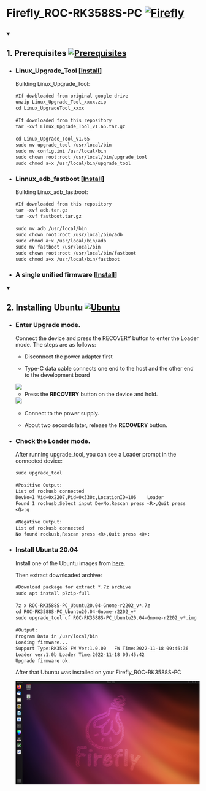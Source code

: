 <h1>
  <p> 
    Firefly_ROC-RK3588S-PC
    <a href="https://en.t-firefly.com/product/industry/rocrk3588spc">
      <img src="https://en.t-firefly.com/themes/t-firefly/public/assets/images/nav_logo.png" width=38 height=38 alt="Firefly" />
    </a>
  </p>
</h1>

<details open>
  <summary>
    <h2>
      <p>
        1. Prerequisites
        <a href="https://en.t-firefly.com/doc/download/page/id/142.html">
          <img src="https://www.svgrepo.com/show/288488/motherboard.svg" width=38 height=38 alt="Prerequisites" />
        </a>
      </p>
    </h2>
  </summary>   
  
* ### Linux_Upgrade_Tool [[Install](https://drive.google.com/file/d/1fmr4rrRqNoRvR84X7X9yNhebFQ9E1OKP/view)]

    Building Linux_Upgrade_Tool:

    ```
    #If dowbloaded from original google drive
    unzip Linux_Upgrade_Tool_xxxx.zip  
    cd Linux_UpgradeTool_xxxx  
    
    #If downloaded from this repository
    tar -xvf Linux_Upgrade_Tool_v1.65.tar.gz  
    
    cd Linux_Upgrade_Tool_v1.65  
    sudo mv upgrade_tool /usr/local/bin  
    sudo mv config.ini /usr/local/bin  
    sudo chown root:root /usr/local/bin/upgrade_tool  
    sudo chmod a+x /usr/local/bin/upgrade_tool  
    ```

* ### Linnux_adb_fastboot [[Install](https://drive.google.com/drive/folders/1nDeTIlTn4mnIVS6vl9zn57ZurxibDsOI)]

    Building Linux_adb_fastboot:

    ```
    #If downloaded from this repository
    tar -xvf adb.tar.gz
    tar -xvf fastboot.tar.gz
    
    sudo mv adb /usr/local/bin
    sudo chown root:root /usr/local/bin/adb
    sudo chmod a+x /usr/local/bin/adb
    sudo mv fastboot /usr/local/bin
    sudo chown root:root /usr/local/bin/fastboot
    sudo chmod a+x /usr/local/bin/fastboot
    ```
 
* ### A single unified firmware [[Install](https://drive.google.com/drive/folders/1B0SZpSm4JNQHP2Z92QluePQ7x7gfQ1Xz)]  

</details>  

<details open>
    <summary>
      <h2>
        <p> 
          2. Installing Ubuntu
          <a href="https://drive.google.com/drive/folders/1B0SZpSm4JNQHP2Z92QluePQ7x7gfQ1Xz">
            <img src="https://upload.wikimedia.org/wikipedia/commons/9/9e/UbuntuCoF.svg" width=38 height=38 alt="Ubuntu" />
          </a>
        </p>
      </h2>
    </summary>  

  * ### Enter Upgrade mode.  

    Connect the device and press the RECOVERY button to enter the Loader mode. The steps are as follows:

    * Disconnect the power adapter first  

    * Type-C data cable connects one end to the host and the other end to the development board

    <img src="images/upgrade_otg_interface.jpg" width="40%">

    * Press the **RECOVERY** button on the device and hold.

    <img src="images/upgrade_recovery_reset.jpg" width="40%">

    * Connect to the power supply.  
      
    * About two seconds later, release the **RECOVERY** button.

  * ### Check the Loader mode.  

    After running upgrade_tool, you can see a Loader prompt in the connected device:

    ```
    sudo upgrade_tool

    #Positive Output:
    List of rockusb connected
    DevNo=1 Vid=0x2207,Pid=0x330c,LocationID=106    Loader
    Found 1 rockusb,Select input DevNo,Rescan press <R>,Quit press <Q>:q

    #Negative Output:
    List of rockusb connected
    No found rockusb,Rescan press <R>,Quit press <Q>:
    ```

  * ### Install Ubuntu 20.04

    Install one of the Ubuntu images from [here](https://drive.google.com/drive/folders/1B0SZpSm4JNQHP2Z92QluePQ7x7gfQ1Xz).

    Then extract downloaded archive:

    ```
    #Download package for extract *.7z archive
    sudo apt install p7zip-full

    7z x ROC-RK3588S-PC_Ubuntu20.04-Gnome-r2202_v*.7z
    cd ROC-RK3588S-PC_Ubuntu20.04-Gnome-r2202_v*
    sudo upgrade_tool uf ROC-RK3588S-PC_Ubuntu20.04-Gnome-r2202_v*.img

    #Output:
    Program Data in /usr/local/bin
    Loading firmware...
    Support Type:RK3588	FW Ver:1.0.00	FW Time:2022-11-18 09:46:36
    Loader ver:1.0b	Loader Time:2022-11-18 09:45:42
    Upgrade firmware ok.
    ```

    After that Ubuntu was installed on your Firefly_ROC-RK3588S-PC

    <img src="images/Firefly_desktop.png">

</details>